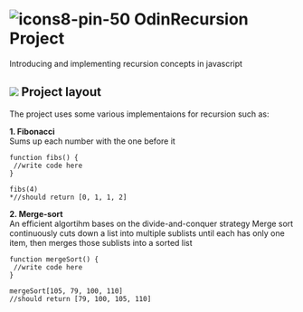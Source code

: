 # ![icons8-pin-50](https://github.com/jenzie68/OdinRecursion/assets/120878346/c1007c13-f36a-4fde-a182-946e74df523c) OdinRecursion Project
Introducing and implementing recursion concepts in javascript 
## <img src = "https://upload.wikimedia.org/wikipedia/commons/8/88/Noun_Project_projects_icon_1327109_cc.svg"> Project layout
The project uses some various implementaions for recursion such as:

**1. Fibonacci**  
Sums up each number with the one before it

 ```
function fibs() {
  //write code here
}

fibs(4)
 *//should return [0, 1, 1, 2]

 ```

**2. Merge-sort**  
An efficient algortihm bases on the divide-and-conquer strategy Merge sort continuously cuts down a list into multiple sublists until each has only one item, then merges those sublists into a sorted list

 ```
function mergeSort() {
  //write code here 
}

mergeSort[105, 79, 100, 110]
 //should return [79, 100, 105, 110]

 ```




